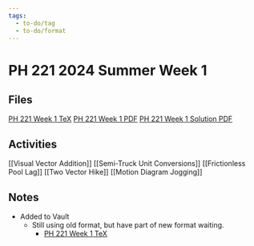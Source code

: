 ```yaml
---
tags:
  - to-do/tag
  - to-do/format
---
```

# PH 221 2024 Summer Week 1
## Files
[PH 221 Week 1 TeX](PH_221_Week_1.tex)
[PH 221 Week 1 PDF](PH_221_Week_1.pdf)
[PH 221 Week 1 Solution PDF](PH_221_Week_1-Solution.pdf)
## Activities
[[Visual Vector Addition]]
[[Semi-Truck Unit Conversions]]
[[Frictionless Pool Lag]]
[[Two Vector Hike]]
[[Motion Diagram Jogging]]
## Notes
* Added to Vault
	* Still using old format, but have part of new format waiting.
		* [PH 221 Week 1 TeX](PH_221_Week_1(to_come).tex)